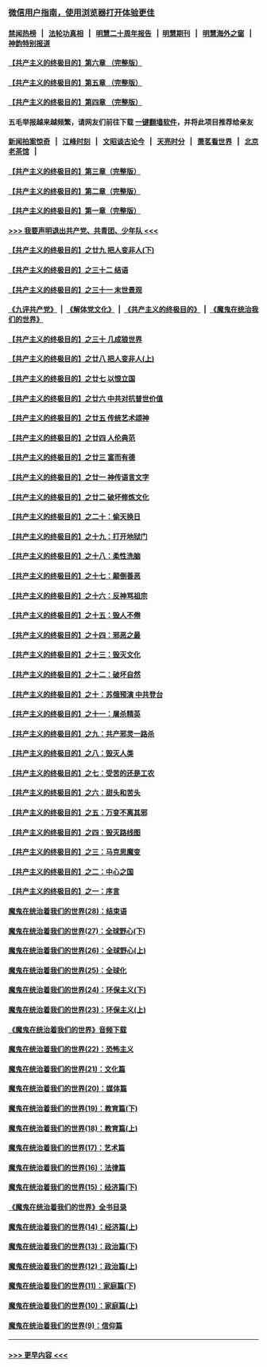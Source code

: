 ### [微信用户指南，使用浏览器打开体验更佳](https://github.com/gfw-breaker/banned-news1/blob/master/indexes/wechat-guide.md?t=0)
#### [禁闻热榜](热点新闻.md?t=0)  &nbsp;&nbsp;|&nbsp;&nbsp; [法轮功真相](https://github.com/gfw-breaker/truth/blob/master/README.md?t=0) &nbsp;&nbsp;|&nbsp;&nbsp; [明慧二十周年报告](https://github.com/gfw-breaker/mh-reports/blob/master/README.md?t=0) &nbsp;&nbsp;|&nbsp;&nbsp;[明慧期刊](https://github.com/gfw-breaker/mh-qikan) &nbsp;&nbsp;|&nbsp;&nbsp; [明慧海外之窗](https://github.com/gfw-breaker/mh-news/blob/master/README.md?t=0) &nbsp;&nbsp;|&nbsp;&nbsp; [神韵特别报道](https://github.com/gfw-breaker/mh-news/blob/master/shenyun.md?t=0)
#### [【共产主义的终极目的】第六章 （完整版）](../pages/nsc422/n11428913.md?t=02100233) 
#### [【共产主义的终极目的】第五章 （完整版）](../pages/nsc422/n11428912.md?t=02100233) 
#### [【共产主义的终极目的】第四章 （完整版）](../pages/nsc422/n11428907.md?t=02100233) 
#### 五毛举报越来越频繁，请网友们前往下载 [一键翻墙软件](https://github.com/gfw-breaker/ssr-accounts)，并将此项目推荐给亲友
#### [新闻拍案惊奇](https://github.com/gfw-breaker/banned-news1/blob/master/pages/link4.md) &nbsp;&nbsp;|&nbsp;&nbsp; [江峰时刻](https://github.com/gfw-breaker/banned-news1/blob/master/pages/link4.md) &nbsp;&nbsp;|&nbsp;&nbsp; [文昭谈古论今](https://github.com/gfw-breaker/banned-news1/blob/master/pages/link4.md) &nbsp;&nbsp;|&nbsp;&nbsp; [天亮时分](https://github.com/gfw-breaker/banned-news1/blob/master/pages/link4.md) &nbsp;&nbsp;|&nbsp;&nbsp; [萧茗看世界](https://github.com/gfw-breaker/banned-news1/blob/master/pages/link4.md) &nbsp;&nbsp;|&nbsp;&nbsp; [北京老茶馆](https://github.com/gfw-breaker/banned-news1/blob/master/pages/link4.md) &nbsp;&nbsp;|&nbsp;&nbsp; 
#### [【共产主义的终极目的】第三章（完整版）](../pages/nsc422/n11428848.md?t=02100233) 
#### [【共产主义的终极目的】第二章（完整版）](../pages/nsc422/n11428831.md?t=02100233) 
#### [【共产主义的终极目的】第一章（完整版）](../pages/nsc422/n11417651.md?t=02100233) 
#### [>>> 我要声明退出共产党、共青团、少年队 <<<](https://github.com/begood0513/goodnews/blob/master/quit/letter.md) 
#### [【共产主义的终极目的】之廿九 把人变非人(下)](../pages/nsc422/n11344140.md?t=02100233) 
#### [【共产主义的终极目的】之三十二 结语](../pages/nsc422/n11360535.md?t=02100233) 
#### [【共产主义的终极目的】之三十一 末世景观](../pages/nsc422/n11351129.md?t=02100233) 
#### [《九评共产党》](https://github.com/begood0513/9ping.md/blob/master/README.md) &nbsp;|&nbsp; [《解体党文化》](../../../../jtdwh.md/blob/master/README.md)  &nbsp;|&nbsp; [《共产主义的终极目的》](../../../../gczydzjmd.md/blob/master/README.md) &nbsp;|&nbsp; [《魔鬼在统治我们的世界》](../../../../mgztzwmdsj.md/blob/master/README.md) 
#### [【共产主义的终极目的】之三十 几成狼世界](../pages/nsc422/n11348280.md?t=02100233) 
#### [【共产主义的终极目的】之廿八 把人变非人(上)](../pages/nsc422/n11340492.md?t=02100233) 
#### [【共产主义的终极目的】之廿七 以恨立国](../pages/nsc422/n11336944.md?t=02100233) 
#### [【共产主义的终极目的】之廿六 中共对抗普世价值](../pages/nsc422/n11324785.md?t=02100233) 
#### [【共产主义的终极目的】之廿五 传统艺术颂神](../pages/nsc422/n11296396.md?t=02100233) 
#### [【共产主义的终极目的】之廿四 人伦典范](../pages/nsc422/n11296397.md?t=02100233) 
#### [【共产主义的终极目的】之廿三 富而有德](../pages/nsc422/n11283598.md?t=02100233) 
#### [【共产主义的终极目的】之廿一 神传语言文字](../pages/nsc422/n11263265.md?t=02100233) 
#### [【共产主义的终极目的】之廿二 破坏修炼文化](../pages/nsc422/n11245728.md?t=02100233) 
#### [【共产主义的终极目的】之二十：偷天换日](../pages/nsc422/n11238846.md?t=02100233) 
#### [【共产主义的终极目的】之十九：打开地狱门](../pages/nsc422/n11206376.md?t=02100233) 
#### [【共产主义的终极目的】之十八：柔性洗脑](../pages/nsc422/n11199994.md?t=02100233) 
#### [【共产主义的终极目的】之十七：颠倒善恶](../pages/nsc422/n11179782.md?t=02100233) 
#### [【共产主义的终极目的】之十六：反神骂祖宗](../pages/nsc422/n11166798.md?t=02100233) 
#### [【共产主义的终极目的】之十五：毁人不倦](../pages/nsc422/n11166792.md?t=02100233) 
#### [【共产主义的终极目的】之十四：邪恶之最](../pages/nsc422/n11150249.md?t=02100233) 
#### [【共产主义的终极目的】之十三：毁灭文化](../pages/nsc422/n11135227.md?t=02100233) 
#### [【共产主义的终极目的】之十二：破坏自然](../pages/nsc422/n11135214.md?t=02100233) 
#### [【共产主义的终极目的】之十：苏俄预演 中共登台](../pages/nsc422/n11118424.md?t=02100233) 
#### [【共产主义的终极目的】之十一：屠杀精英](../pages/nsc422/n11118442.md?t=02100233) 
#### [【共产主义的终极目的】之九：共产邪灵一路杀](../pages/nsc422/n11114139.md?t=02100233) 
#### [【共产主义的终极目的】之八：毁灭人类](../pages/nsc422/n11108503.md?t=02100233) 
#### [【共产主义的终极目的】之七：受苦的还是工农](../pages/nsc422/n11101809.md?t=02100233) 
#### [【共产主义的终极目的】之六：甜头和苦头](../pages/nsc422/n11096971.md?t=02100233) 
#### [【共产主义的终极目的】之五：万变不离其邪](../pages/nsc422/n11091285.md?t=02100233) 
#### [【共产主义的终极目的】之四：毁灭路线图](../pages/nsc422/n11086284.md?t=02100233) 
#### [【共产主义的终极目的】之三：马克思魔变](../pages/nsc422/n11061941.md?t=02100233) 
#### [【共产主义的终极目的】之二：中心之国](../pages/nsc422/n11047728.md?t=02100233) 
#### [【共产主义的终极目的】之一：序言](../pages/nsc422/n11086077.md?t=02100233) 
#### [魔鬼在统治着我们的世界(28)：结束语](../pages/nsc422/n10936246.md?t=02100233) 
#### [魔鬼在统治着我们的世界(27)：全球野心(下)](../pages/nsc422/n10928319.md?t=02100233) 
#### [魔鬼在统治着我们的世界(26)：全球野心(上)](../pages/nsc422/n10900318.md?t=02100233) 
#### [魔鬼在统治着我们的世界(25)：全球化](../pages/nsc422/n10788205.md?t=02100233) 
#### [魔鬼在统治着我们的世界(24)：环保主义(下)](../pages/nsc422/n10695307.md?t=02100233) 
#### [魔鬼在统治着我们的世界(23)：环保主义(上)](../pages/nsc422/n10688613.md?t=02100233) 
#### [《魔鬼在统治着我们的世界》音频下载](../pages/nsc422/n10635553.md?t=02100233) 
#### [魔鬼在统治着我们的世界(22)：恐怖主义](../pages/nsc422/n10614727.md?t=02100233) 
#### [魔鬼在统治着我们的世界(21)：文化篇](../pages/nsc422/n10597706.md?t=02100233) 
#### [魔鬼在统治着我们的世界(20)：媒体篇](../pages/nsc422/n10586579.md?t=02100233) 
#### [魔鬼在统治着我们的世界(19)：教育篇(下)](../pages/nsc422/n10564808.md?t=02100233) 
#### [魔鬼在统治着我们的世界(18)：教育篇(上)](../pages/nsc422/n10526970.md?t=02100233) 
#### [魔鬼在统治着我们的世界(17)：艺术篇](../pages/nsc422/n10499093.md?t=02100233) 
#### [魔鬼在统治着我们的世界(16)：法律篇](../pages/nsc422/n10485969.md?t=02100233) 
#### [魔鬼在统治着我们的世界(15)：经济篇(下)](../pages/nsc422/n10469975.md?t=02100233) 
#### [《魔鬼在统治着我们的世界》全书目录](../pages/nsc422/n10464261.md?t=02100233) 
#### [魔鬼在统治着我们的世界(14)：经济篇(上)](../pages/nsc422/n10457370.md?t=02100233) 
#### [魔鬼在统治着我们的世界(13)：政治篇(下)](../pages/nsc422/n10448270.md?t=02100233) 
#### [魔鬼在统治着我们的世界(12)：政治篇(上)](../pages/nsc422/n10444576.md?t=02100233) 
#### [魔鬼在统治着我们的世界(11)：家庭篇(下)](../pages/nsc422/n10440961.md?t=02100233) 
#### [魔鬼在统治着我们的世界(10)：家庭篇(上)](../pages/nsc422/n10435448.md?t=02100233) 
#### [魔鬼在统治着我们的世界(9)：信仰篇](../pages/nsc422/n10432159.md?t=02100233) 

----
#### [ >>> 更早内容 <<< ](../indexes/nsc422-earlier.md)
